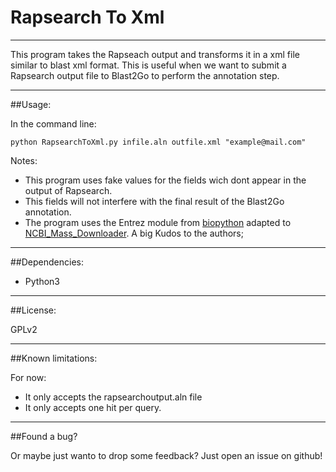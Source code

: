 # Rapsearch To Xml

___________________________________

This program takes the Rapseach output and transforms it in a xml file similar to blast xml format.
This is useful when we want to submit a Rapsearch output file to Blast2Go to perform the annotation step.

____________________________________

##Usage:

In the command line:

<pre><code>python RapsearchToXml.py infile.aln outfile.xml "example@mail.com"
</code></pre>

Notes:

+ This program uses fake values for the fields wich dont appear in the output of Rapsearch.
+ This fields will not interfere with the final result of the Blast2Go annotation.
+ The program uses the Entrez module from [biopython](https://github.com/biopython/biopython) adapted to [NCBI_Mass_Downloader](https://github.com/StuntsPT/NCBI_Mass_Downloader). A big Kudos to the authors;

________________________________________

##Dependencies:

+ Python3

________________________________________

##License:

GPLv2

___________________________________

##Known limitations:

For now:

+ It only accepts the rapsearchoutput.aln file
+ It only accepts one hit per query.

___________________________________

##Found a bug?

Or maybe just wanto to drop some feedback? Just open an issue on github!
   
